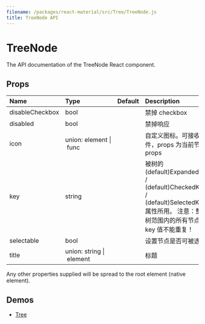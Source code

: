 ```yaml
---
filename: /packages/react-material/src/Tree/TreeNode.js
title: TreeNode API
---
```


<!--- This documentation is automatically generated, do not try to edit it. -->

# TreeNode

<p class="description">The API documentation of the TreeNode React component.</p>



## Props

| Name | Type | Default | Description |
|:-----|:-----|:--------|:------------|
| <span class="prop-name">disableCheckbox</span> | <span class="prop-type">bool |   | 禁掉 checkbox |
| <span class="prop-name">disabled</span> | <span class="prop-type">bool |   | 禁掉响应 |
| <span class="prop-name">icon</span> | <span class="prop-type">union:&nbsp;element&nbsp;&#124;<br>&nbsp;func<br> |   | 自定义图标。可接收组件，props 为当前节点 props |
| <span class="prop-name">key</span> | <span class="prop-type">string |   | 被树的 (default)ExpandedKeys / (default)CheckedKeys / (default)SelectedKeys 属性所用。 注意：整个树范围内的所有节点的 key 值不能重复！ |
| <span class="prop-name">selectable</span> | <span class="prop-type">bool |   | 设置节点是否可被选中 |
| <span class="prop-name">title</span> | <span class="prop-type">union:&nbsp;string&nbsp;&#124;<br>&nbsp;element<br> |   | 标题 |

Any other properties supplied will be spread to the root element (native element).

## Demos

- [Tree](/demos/tree)

